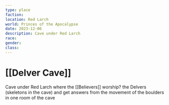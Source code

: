 ```yaml
---
type: place
faction: 
location: Red Larch
world: Princes of the Apocalypse
date: 2023-12-06
description: Cave under Red Larch
race: 
gender: 
class:
---
```

# [[Delver Cave]]

Cave under Red Larch where the [[Believers]] worship? the Delvers (skeletons in the cave) and get answers from the movement of the boulders in one room of the cave

